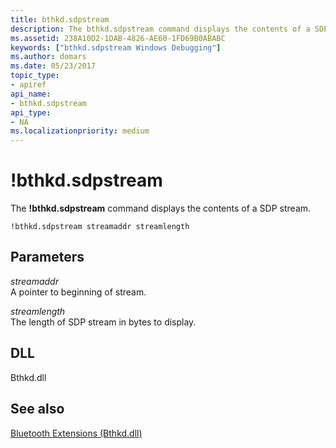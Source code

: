 ```yaml
---
title: bthkd.sdpstream
description: The bthkd.sdpstream command displays the contents of a SDP stream.
ms.assetid: 238A10D2-1DAB-4826-AE60-1FD69B0ABABC
keywords: ["bthkd.sdpstream Windows Debugging"]
ms.author: domars
ms.date: 05/23/2017
topic_type:
- apiref
api_name:
- bthkd.sdpstream
api_type:
- NA
ms.localizationpriority: medium
---
```


# !bthkd.sdpstream


The **!bthkd.sdpstream** command displays the contents of a SDP stream.

```dbgsyntax
!bthkd.sdpstream streamaddr streamlength
```

## <span id="ddk__devobj_dbg"></span><span id="DDK__DEVOBJ_DBG"></span>Parameters


<span id="_______streamaddr______"></span><span id="_______STREAMADDR______"></span> *streamaddr*   
A pointer to beginning of stream.

<span id="_______streamlength______"></span><span id="_______STREAMLENGTH______"></span> *streamlength*   
The length of SDP stream in bytes to display.

## <span id="DLL"></span><span id="dll"></span>DLL


Bthkd.dll

## <span id="see_also"></span>See also


[Bluetooth Extensions (Bthkd.dll)](bluetooh-extensions--bthkd-dll-.md)

 

 






